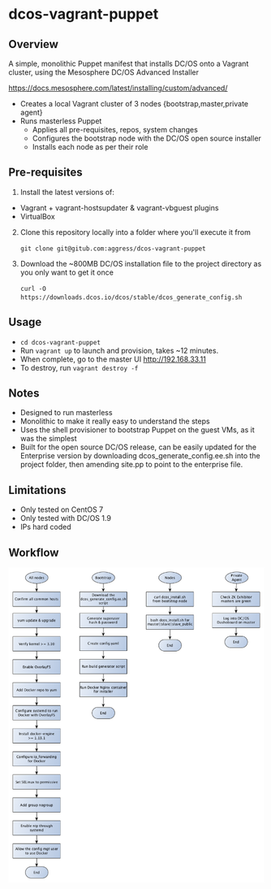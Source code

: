 # dcos-vagrant-puppet

## Overview

A simple, monolithic Puppet manifest that installs DC/OS onto a Vagrant cluster, using the
Mesosphere DC/OS Advanced Installer

https://docs.mesosphere.com/latest/installing/custom/advanced/

* Creates a local Vagrant cluster of 3 nodes {bootstrap,master,private agent}
* Runs masterless Puppet
  * Applies all pre-requisites, repos, system changes
  * Configures the bootstrap node with the DC/OS open source installer
  * Installs each node as per their role

## Pre-requisites

1. Install the latest versions of:
  * Vagrant + vagrant-hostsupdater & vagrant-vbguest plugins
  * VirtualBox
2. Clone this repository locally into a folder where you'll execute it from

   `git clone git@gitub.com:aggress/dcos-vagrant-puppet`

3. Download the ~800MB DC/OS installation file to the project directory as you only want to get it once

   `curl -O https://downloads.dcos.io/dcos/stable/dcos_generate_config.sh`

## Usage

* `cd dcos-vagrant-puppet`
* Run `vagrant up` to launch and provision, takes ~12 minutes.
* When complete, go to the master UI http://192.168.33.11
* To destroy, run `vagrant destroy -f`

## Notes

* Designed to run masterless
* Monolithic to make it really easy to understand the steps
* Uses the shell provisioner to bootstrap Puppet on the guest VMs, as it was the simplest
* Built for the open source DC/OS release, can be easily updated for the Enterprise version by
downloading dcos_generate_config.ee.sh into the project folder, then amending site.pp to point
to the enterprise file. 

## Limitations

* Only tested on CentOS 7
* Only tested with DC/OS 1.9
* IPs hard coded

## Workflow

![workflow diagram](https://raw.githubusercontent.com/aggress/dcos-vagrant-puppet/master/dcos-advanced-install-workflow.png "Advanced installation workflow")